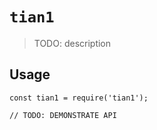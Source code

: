 # `tian1`

> TODO: description

## Usage

```
const tian1 = require('tian1');

// TODO: DEMONSTRATE API
```
